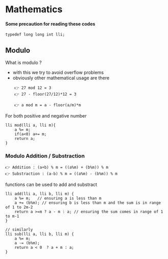 # Mathematics

#### Some precaution for reading these codes
```
typedef long long int lli;
```

## Modulo
What is modulo ?
- with this we try to avoid overflow problems
- obviously other mathematical usage are there

```
	👉 27 mod 12 = 3
	👉 27 - floor(27/12)*12 = 3
	
	👉 a mod m = a - floor(a/m)*m 		
```

For both positive and negative number 
```
lli mod(lli a, lli m){
    a %= m;
    if(a<0) a+= m;
    return a;
}
```
### Modulo Addition / Substraction

```
👉 Addition : (a+b) % m = ((a%m) + (b%m)) % m
👉 Substraction : (a-b) % m = ((a%m) - (b%m)) % m
```

functions can be used to add and substract
```
lli add(lli a, lli b, lli m) {
    a %= m;   // ensuring a is less than m 
    a += (b%m); // ensuring b is less than m and the sum is in range of 1 to 2m-2
    return a >=m ? a - m : a; // ensuring the sum comes in range of 1 to m-1
}

// similarly
lli sub(lli a, lli b, lli m) {
    a %= m;
    a -= (b%m);
    return a < 0  ? a + m : a;
}

```